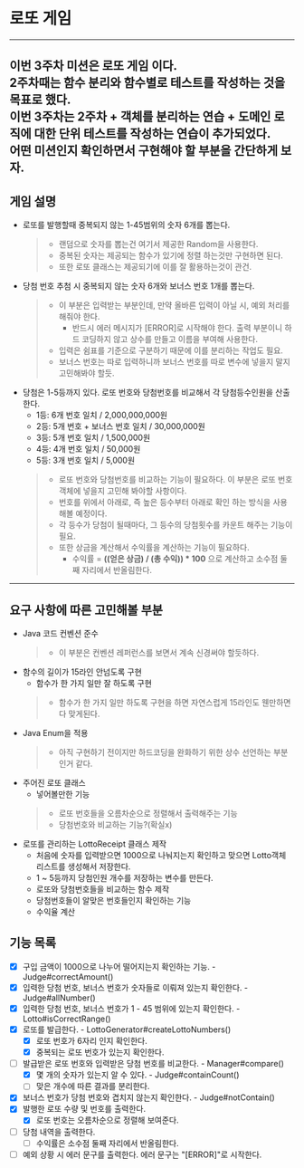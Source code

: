 # 로또 게임

---
이번 3주차 미션은 **로또 게임** 이다.   
2주차때는 함수 분리와 함수별로 테스트를 작성하는 것을 목표로 했다.   
이번 3주차는 2주차 + **객체를 분리하는 연습** + **도메인 로직에 대한 단위 테스트**를 작성하는 연습이 추가되었다.   
어떤 미션인지 확인하면서 구현해야 할 부분을 간단하게 보자.
---   
## 게임 설명

- 로또를 발행할때 중복되지 않는 1-45범위의 숫자 6개를 뽑는다.
  > - 랜덤으로 숫자를 뽑는건 여기서 제공한 Random을 사용한다.   
  > - 중복된 숫자는 제공되는 함수가 있기에 정렬 하는것만 구현하면 된다.
  > - 또한 로또 클래스는 제공되기에 이를 잘 활용하는것이 관건.
- 당첨 번호 추첨 시 중복되지 않는 숫자 6개와 보너스 번호 1개를 뽑는다.
  > - 이 부분은 입력받는 부분인데, 만약 올바른 입력이 아닐 시, 예외 처리를 해줘야 한다.
  >   - 반드시 에러 메시지가 [ERROR]로 시작해야 한다. 출력 부분이니 하드 코딩하지 않고 상수를 만들고 이름을 부여해 사용한다.
  > - 입력은 쉼표를 기준으로 구분하기 때문에 이를 분리하는 작업도 필요.
  > - 보너스 번호는 따로 입력하니까 보너스 번호를 따로 변수에 넣을지 말지 고민해봐야 할듯.
- 당첨은 1-5등까지 있다. 로또 번호와 당첨번호를 비교해서 각 당첨등수인원을 산출한다.
  - 1등: 6개 번호 일치 / 2,000,000,000원
  - 2등: 5개 번호 + 보너스 번호 일치 / 30,000,000원
  - 3등: 5개 번호 일치 / 1,500,000원
  - 4등: 4개 번호 일치 / 50,000원
  - 5등: 3개 번호 일치 / 5,000원
  > - 로또 번호와 당첨번호를 비교하는 기능이 필요하다. 이 부분은 로또 번호 객체에 넣을지 고민해 봐야할 사항이다.
  > - 번호를 위에서 아래로, 즉 높은 등수부터 아래로 확인 하는 방식을 사용해볼 예정이다.
  > - 각 등수가 당첨이 될때마다, 그 등수의 당첨횟수를 카운트 해주는 기능이 필요.
  > - 또한 상금을 계산해서 수익률을 계산하는 기능이 필요하다.
  >   - 수익률 = **((얻은 상금) / (총 수익)) * 100** 으로 계산하고 소수점 둘째 자리에서 반올림한다.
---   
## 요구 사항에 따른 고민해볼 부분
- Java 코드 컨벤션 준수
  > - 이 부분은 컨벤션 레퍼런스를 보면서 계속 신경써야 할듯하다.
- 함수의 길이가 15라인 안넘도록 구현
  - 함수가 한 가지 일만 잘 하도록 구현
  > - 함수가 한 가지 일만 하도록 구현을 하면 자연스럽게 15라인도 웬만하면 다 맞게된다.
- Java Enum을 적용
  > - 아직 구현하기 전이지만 하드코딩을 완화하기 위한 상수 선언하는 부분인거 같다.
- 주어진 로또 클래스
  - 넣어볼만한 기능
  > - 로또 번호들을 오름차순으로 정렬해서 출력해주는 기능
  > - 당첨번호와 비교하는 기능?(확실x)
- 로또를 관리하는 LottoReceipt 클래스 제작
  - 처음에 숫자를 입력받으면 1000으로 나눠지는지 확인하고 맞으면 Lotto객체 리스트를 생성해서 저장한다.
  - 1 ~ 5등까지 당첨인원 개수를 저장하는 변수를 만든다.
  - 로또와 당첨번호들을 비교하는 함수 제작
  - 당첨번호들이 알맞은 번호들인지 확인하는 기능
  - 수익율 계산

## 기능 목록
- [x] 구입 금액이 1000으로 나누어 떨어지는지 확인하는 기능. - Judge#correctAmount()
- [x] 입력한 당첨 번호, 보너스 번호가 숫자들로 이뤄져 있는지 확인한다. - Judge#allNumber()
- [x] 입력한 당첨 번호, 보너스 번호가 1 - 45 범위에 있는지 확인한다. - Lotto#isCorrectRange()
- [x] 로또를 발급한다. - LottoGenerator#createLottoNumbers()
  - [x] 로또 번호가 6자리 인지 확인한다.
  - [x] 중복되는 로또 번호가 있는지 확인한다.
- [ ] 발급받은 로또 번호와 입력받은 당첨 번호를 비교한다. - Manager#compare()
  - [x] 몇 개의 숫자가 있는지 알 수 있다. - Judge#containCount()
  - [ ] 맞은 개수에 따른 결과를 분리한다.
- [x] 보너스 번호가 당첨 번호와 겹치지 않는지 확인한다. - Judge#notContain()
- [x] 발행한 로또 수량 및 번호를 출력한다.
  - [x] 로또 번호는 오름차순으로 정렬해 보여준다.
- [ ] 당첨 내역을 출력한다.
  - [ ] 수익률은 소수점 둘째 자리에서 반올림한다.
- [ ] 예외 상황 시 에러 문구를 출력한다. 에러 문구는 "[ERROR]"로 시작한다.